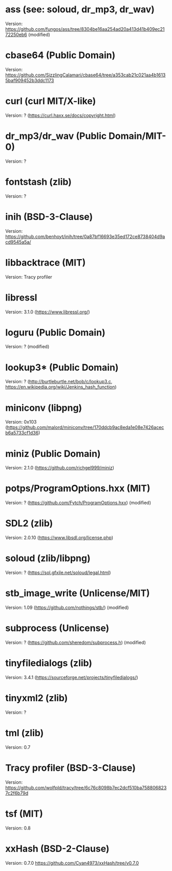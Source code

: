 <!--
SPDX-FileCopyrightText: 2020 Danny Angelo Carminati Grein
SPDX-License-Identifier: AGPL-3.0-or-later
-->
# ass (see: soloud, dr_mp3, dr_wav)
Version: https://github.com/fungos/ass/tree/8304be16aa254ad20a413d41b409ec2172250eb6 (modified)

# cbase64 (Public Domain)
Version: https://github.com/SizzlingCalamari/cbase64/tree/a353cab21c021aa4b16135baf909452b3ddc1173

# curl (curl MIT/X-like)
Version: ? (https://curl.haxx.se/docs/copyright.html)

# dr_mp3/dr_wav (Public Domain/MIT-0)
Version: ?

# fontstash (zlib)
Version: ?

# inih (BSD-3-Clause)
Version: https://github.com/benhoyt/inih/tree/0a87bf16693e35ed172ce8738404d9acd9545a5a/

# libbacktrace (MIT)
Version: Tracy profiler

# libressl
Version: 3.1.0 (https://www.libressl.org/)

# loguru (Public Domain)
Version: ? (modified)

# lookup3* (Public Domain)
Version: ? (http://burtleburtle.net/bob/c/lookup3.c, https://en.wikipedia.org/wiki/Jenkins_hash_function)

# miniconv (libpng)
Version: 0x103 (https://github.com/malord/miniconv/tree/170ddcb9ac8eda1e08e7426acecb6a5733cf1d36)

# miniz (Public Domain)
Version: 2.1.0 (https://github.com/richgel999/miniz)

# potps/ProgramOptions.hxx (MIT)
Version: ? (https://github.com/Fytch/ProgramOptions.hxx) (modified)

# SDL2 (zlib)
Version: 2.0.10 (https://www.libsdl.org/license.php)

# soloud (zlib/libpng)
Version: ? (https://sol.gfxile.net/soloud/legal.html)

# stb_image_write (Unlicense/MIT)
Version: 1.09 (https://github.com/nothings/stb/) (modified)

# subprocess (Unlicense)
Version: ? (https://github.com/sheredom/subprocess.h) (modified)

# tinyfiledialogs (zlib)
Version: 3.4.1 (https://sourceforge.net/projects/tinyfiledialogs/)

# tinyxml2 (zlib)
Version: ?

# tml (zlib)
Version: 0.7

# Tracy profiler (BSD-3-Clause)
Version: https://github.com/wolfpld/tracy/tree/6c76c8098b7ec2dcf510ba7588068237c2f6b79d

# tsf (MIT)
Version: 0.8

# xxHash (BSD-2-Clause)
Version: 0.7.0 https://github.com/Cyan4973/xxHash/tree/v0.7.0